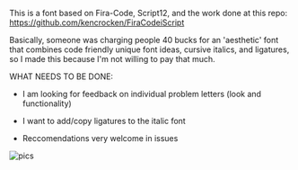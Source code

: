 This is a font based on Fira-Code, Script12, and the work done at this repo: https://github.com/kencrocken/FiraCodeiScript

Basically, someone was charging people 40 bucks for an 'aesthetic' font that combines code friendly unique font ideas, cursive italics, and ligatures, so I made this because I'm not willing to pay that much.


WHAT NEEDS TO BE DONE:

 * I am looking for feedback on individual problem letters (look and functionality)
  
 * I want to add/copy ligatures to the italic font
  
 * Reccomendations very welcome in issues
  

![pics](https://github.com/trisimix/mozarela/blob/master/mozarela.png?raw=true)
